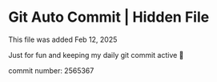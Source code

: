 # Git Auto Commit | Hidden File

This file was added Feb 12, 2025

Just for fun and keeping my daily git commit active 🤪

commit number: 2565367
